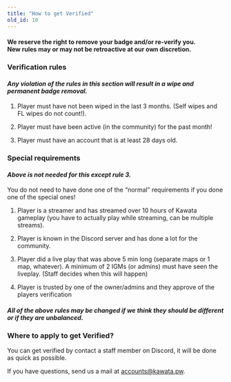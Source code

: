 ```yaml
---
title: "How to get Verified"
old_id: 10
---
```

<h4 class="centered">We reserve the right to remove your badge and/or re-verify you.<br>New rules may or may not be retroactive at our own discretion.</h4>

<h3><i  class="fas fa-certificate"></i>Verification rules</h3>

#### _Any violation of the rules in this section will result in a **wipe and permanent badge removal**._

1.  Player must have not been wiped in the last 3 months. (Self wipes and FL wipes do not count!).
    
2.  Player must have been active (in the community) for the past month!
    
3.  Player must have an account that is at least 28 days old.

<h3><i  class="fas fa-exclamation-circle"></i> Special requirements</h3>

#### _Above is not needed for this **except rule 3**._
You do not need to have done one of the “normal” requirements if you done one of the special ones!

1.  Player is a streamer and has streamed over 10 hours of Kawata gameplay (you have to actually play while streaming, can be multiple streams).
    
2.  Player is known in the Discord server and has done a lot for the community.
    
3.  Player did a live play that was above 5 min long (separate maps or 1 map, whatever). A minimum of 2 IGMs (or admins) must have seen the liveplay. (Staff decides when this will happen)

5.  Player is trusted by one of the owner/admins and they approve of the players verification

#### _All of the above rules may be changed if we think they should be different or if they are unbalanced._

<h3><i  class="far fa-edit"></i>Where to apply to get Verified?</h3>

You can get verified by contact a staff member on Discord, it will be done as quick as possible.

If you have questions, send us a mail at [accounts@kawata.pw](mailto:accounts@kawata.pw).